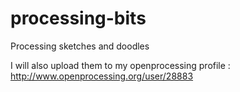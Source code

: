 processing-bits
===============

Processing sketches and doodles

I will also upload them to my openprocessing profile : http://www.openprocessing.org/user/28883
